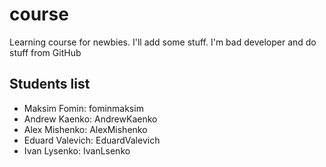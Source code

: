 # course

Learning course for newbies. I'll add some stuff. I'm bad developer and do stuff from GitHub

## Students list

- Maksim Fomin: fominmaksim 
- Andrew Kaenko: AndrewKaenko
- Alex Mishenko: AlexMishenko
- Eduard Valevich: EduardValevich
- Ivan Lysenko: IvanLsenko
<!-- example:

- Elon Musk: elonmusk777
- Jack London: martineden

-->
